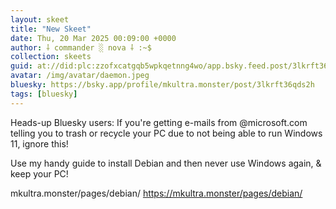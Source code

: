 ```yaml
---
layout: skeet
title: "New Skeet"
date: Thu, 20 Mar 2025 00:09:00 +0000
author: ⸸ commander ░ nova ⸸ :~$
collection: skeets
guid: at://did:plc:zzofxcatgqb5wpkqetnng4wo/app.bsky.feed.post/3lkrft36qds2h
avatar: /img/avatar/daemon.jpeg
bluesky: https://bsky.app/profile/mkultra.monster/post/3lkrft36qds2h
tags: [bluesky]
---
```


Heads-up Bluesky users: If you're getting e-mails from @microsoft.com telling you to trash or recycle your PC due to not being able to run Windows 11, ignore this!

Use my handy guide to install Debian and then never use Windows again, & keep your PC!

mkultra.monster/pages/debian/
<a href="https://mkultra.monster/pages/debian/" target="_blank">https://mkultra.monster/pages/debian/</a>

